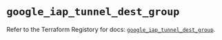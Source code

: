 # `google_iap_tunnel_dest_group`

Refer to the Terraform Registory for docs: [`google_iap_tunnel_dest_group`](https://registry.terraform.io/providers/hashicorp/google-beta/5.29.0/docs/resources/google_iap_tunnel_dest_group).
